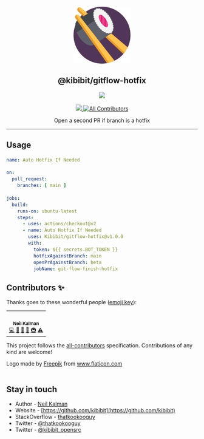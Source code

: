 <p align="center">
  <a href="https://github.com/Kibibit/gitflow-hotfix" target="blank"><img src="logo.png" width="150" ></a>
  <h2 align="center">
    @kibibit/gitflow-hotfix
  </h2>
</p>
<p align="center">
  <a href="https://github.com/Kibibit/gitflow-hotfix/releases"><img src="https://img.shields.io/github/v/release/kibibit/gitflow-hotfix?style=for-the-badge&logo=github&label=github@latest&color=2088FF"></a>
</p>
<p align="center">
  <a href="https://github.com/Kibibit/gitflow-hotfix/releases">
    <img src="https://img.shields.io/github/v/release/kibibit/gitflow-hotfix?color=2088FF&style=flat-square&logo=github&label=github@beta&include_prereleases">
  </a>
 <!-- ALL-CONTRIBUTORS-BADGE:START - Do not remove or modify this section -->
<a href="#contributors-"><img src="https://img.shields.io/badge/all_contributors-1-orange.svg?style=flat-square" alt="All Contributors"></a>
<!-- ALL-CONTRIBUTORS-BADGE:END -->
</p>
<p align="center">
  Open a second PR if branch is a hotfix

</p>
<hr>

## Usage
```yaml
name: Auto Hotfix If Needed

on:
  pull_request:
    branches: [ main ]

jobs:
  build:
    runs-on: ubuntu-latest
    steps:
      - uses: actions/checkout@v2
      - name: Auto Hotfix If Needed
        uses: Kibibit/gitflow-hotfix@v1.0.0
        with:
          token: ${{ secrets.BOT_TOKEN }}
          hotfixAgainstBranch: main
          openPrAgainstBranch: beta
          jobName: git-flow-finish-hotfix
```
## Contributors ✨

Thanks goes to these wonderful people ([emoji key](https://allcontributors.org/docs/en/emoji-key)):
<!-- ALL-CONTRIBUTORS-LIST:START - Do not remove or modify this section -->
<!-- prettier-ignore-start -->
<!-- markdownlint-disable -->
<table>
  <tr>
    <td align="center"><a href="http://thatkookooguy.kibibit.io/"><img src="https://avatars3.githubusercontent.com/u/10427304?v=4?s=100" width="100px;" alt=""/><br /><sub><b>Neil Kalman</b></sub></a><br /><a href="https://github.com/Kibibit/configit/commits?author=Thatkookooguy" title="Code">💻</a> <a href="https://github.com/Kibibit/configit/commits?author=Thatkookooguy" title="Documentation">📖</a> <a href="#design-Thatkookooguy" title="Design">🎨</a> <a href="#maintenance-Thatkookooguy" title="Maintenance">🚧</a> <a href="#infra-Thatkookooguy" title="Infrastructure (Hosting, Build-Tools, etc)">🚇</a> <a href="https://github.com/Kibibit/configit/commits?author=Thatkookooguy" title="Tests">⚠️</a></td>
  </tr>
</table>

<!-- markdownlint-restore -->
<!-- prettier-ignore-end -->

<!-- ALL-CONTRIBUTORS-LIST:END -->

This project follows the [all-contributors](https://github.com/all-contributors/all-contributors) specification. Contributions of any kind are welcome!

<div>Logo made by <a href="https://www.freepik.com" title="Freepik">Freepik</a> from <a href="https://www.flaticon.com/" title="Flaticon">www.flaticon.com</a></div>
<br>

## Stay in touch

- Author - [Neil Kalman](https://github.com/thatkookooguy)
- Website - [https://github.com/kibibit](https://github.com/kibibit)
- StackOverflow - [thatkookooguy](https://stackoverflow.com/users/1788884/thatkookooguy)
- Twitter - [@thatkookooguy](https://twitter.com/thatkookooguy)
- Twitter - [@kibibit_opensrc](https://twitter.com/kibibit_opensrc)